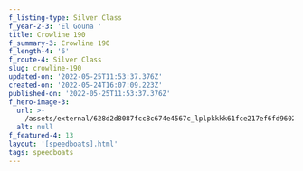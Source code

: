 ```yaml
---
f_listing-type: Silver Class
f_year-2-3: 'El Gouna '
title: Crowline 190
f_summary-3: Crowline 190
f_length-4: '6'
f_route-4: Silver Class
slug: crowline-190
updated-on: '2022-05-25T11:53:37.376Z'
created-on: '2022-05-24T16:07:09.223Z'
published-on: '2022-05-25T11:53:37.376Z'
f_hero-image-3:
  url: >-
    /assets/external/628d2d8087fcc8c674e4567c_lplpkkkk61fce217ef6fd9602353fe37_1.jpg
  alt: null
f_featured-4: 13
layout: '[speedboats].html'
tags: speedboats
---
```



